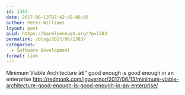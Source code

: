 ```yaml
---
id: 1383
date: 2017-06-13T07:42:45-06:00
author: Peter Williams
layout: post
guid: https://barelyenough.org/?p=1383
permalink: /blog/2017/06/1383/
categories:
  - Software Development
format: link
---
```

Minimum Viable Architecture â€“ good enough is good enough in an enterprise <http://redmonk.com/jgovernor/2017/06/13/minimum-viable-architecture-good-enough-is-good-enough-in-an-enterprise/>